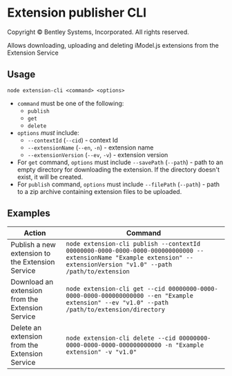 # Extension publisher CLI

Copyright © Bentley Systems, Incorporated. All rights reserved.

Allows downloading, uploading and deleting iModel.js extensions from the Extension Service

## Usage

`node extension-cli <command> <options>`

- `command` must be one of the following:
  - `publish`
  - `get`
  - `delete`
- `options` _must_ include:
  - `--contextId` (`--cid`) - context Id
  - `--extensionName` (`--en`, `-n`) - extension name
  - `--extensionVersion` (`--ev`, `-v`) - extension version
- For `get` command, `options` must include `--savePath` (`--path`) - path to an empty directory for downloading the extension. If the directory doesn't exist, it will be created.
- For `publish` command, `options` must include `--filePath` (`--path`) - path to a zip archive containing extension files to be uploaded.

## Examples

| Action | Command |
|-|-|
| Publish a new extension to the Extension Service | `node extension-cli publish --contextId 00000000-0000-0000-0000-000000000000 --extensionName "Example extension" --extensionVersion "v1.0" --path /path/to/extension` |
| Download an extension from the Extension Service | `node extension-cli get --cid 00000000-0000-0000-0000-000000000000 --en "Example extension" --ev "v1.0" --path /path/to/extension/directory` |
| Delete an extension from the Extension Service | `node extension-cli delete --cid 00000000-0000-0000-0000-000000000000 -n "Example extension" -v "v1.0"` |
